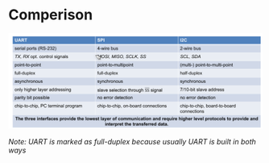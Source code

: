 # Comperison

![image-20230322112042558](res/Comperision/image-20230322112042558.png)

*Note: UART is marked as full-duplex because usually UART is built in both ways*